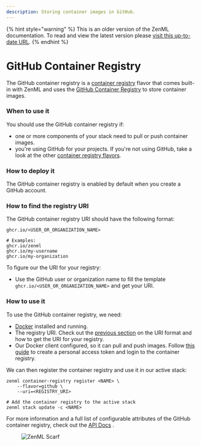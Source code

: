 ```yaml
---
description: Storing container images in GitHub.
---
```


{% hint style="warning" %}
This is an older version of the ZenML documentation. To read and view the latest version please [visit this up-to-date URL](https://docs.zenml.io).
{% endhint %}


# GitHub Container Registry

The GitHub container registry is a [container registry](container-registries.md) flavor that comes built-in with ZenML
and uses
the [GitHub Container Registry](https://docs.github.com/en/packages/working-with-a-github-packages-registry/working-with-the-container-registry)
to store container images.

### When to use it

You should use the GitHub container registry if:

* one or more components of your stack need to pull or push container images.
* you're using GitHub for your projects. If you're not using GitHub, take a look at the
  other [container registry flavors](container-registries.md#container-registry-flavors).

### How to deploy it

The GitHub container registry is enabled by default when you create a GitHub account.

### How to find the registry URI

The GitHub container registry URI should have the following format:

```shell
ghcr.io/<USER_OR_ORGANIZATION_NAME>

# Examples:
ghcr.io/zenml
ghcr.io/my-username
ghcr.io/my-organization
```

To figure our the URI for your registry:

* Use the GitHub user or organization name to fill the template `ghcr.io/<USER_OR_ORGANIZATION_NAME>` and get your URI.

### How to use it

To use the GitHub container registry, we need:

* [Docker](https://www.docker.com) installed and running.
* The registry URI. Check out the [previous section](github.md#how-to-find-the-registry-uri) on the URI format and how
  to get the URI for your registry.
* Our Docker client configured, so it can pull and push images.
  Follow [this guide](https://docs.github.com/en/packages/working-with-a-github-packages-registry/working-with-the-container-registry#authenticating-to-the-container-registry)
  to create a personal access token and login to the container registry.

We can then register the container registry and use it in our active stack:

```shell
zenml container-registry register <NAME> \
    --flavor=github \
    --uri=<REGISTRY_URI>

# Add the container registry to the active stack
zenml stack update -c <NAME>
```

For more information and a full list of configurable attributes of the GitHub container registry, check out
the [API Docs](https://sdkdocs.zenml.io/latest/core\_code\_docs/core-container\_registries/#zenml.container\_registries.github\_container\_registry.GitHubContainerRegistry)
.

<!-- For scarf -->
<figure><img alt="ZenML Scarf" referrerpolicy="no-referrer-when-downgrade" src="https://static.scarf.sh/a.png?x-pxid=f0b4f458-0a54-4fcd-aa95-d5ee424815bc" /></figure>
